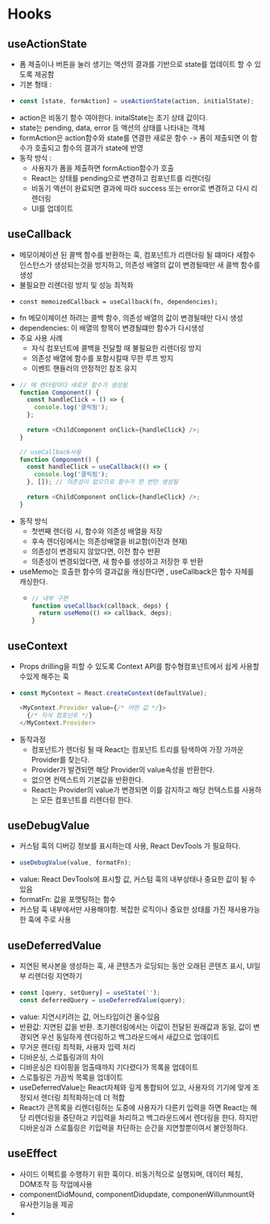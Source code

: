 # Hooks

## useActionState
- 폼 제출이나 버튼을 눌러 생기는 액션의 결과를 기반으로 state를 업데이트 할 수 있도록 제공함
- 기본 형태 :
- ```typescript
  const [state, formAction] = useActionState(action, initialState);
  ```
- action은 비동기 함수 여야한다. initalState는 초기 상태 값이다.
- state는 pending, data, error 등 액션의 상태를 나타내는 객체
- formAction은 action함수와 state를 연결한 새로운 함수 -> 폼이 제출되면 이 함수가 호출되고 함수의 결과가 state에 반영
- 동작 방식 :
  - 사용자가 폼을 제출하면 formAction함수가 호출
  - React는 상태를 pending으로 변경하고 컴포넌트를 리렌더링
  - 비동기 액션이 완료되면 결과에 따라 success 또는 error로 변경하고 다시 리렌더링
  - UI를 업데이트
  

## useCallback
- 메모이제이션 된 콜백 함수를 반환하는 훅, 컴포넌트가 리렌더링 될 떄마다 새함수 인스턴스가 생성되는것을 방지하고, 의존성 배열의 값이 변경될때만 새 콜백 함수를 생성
- 불필요한 리렌더링 방지 및 성능 최적화
- ```typesciprt
  const memoizedCallback = useCallback(fn, dependencies);
  ```
- fn 메모이제이션 하려는 콜백 함수, 의존성 배열의 값이 변경될때만 다시 생성
- dependencies: 이 배열의 항목이 변경될떄만 함수가 다시생성
- 주요 사용 사례
  - 자식 컴포넌트에 콜백을 전달할 때 불필요한 리렌더링 방지
  - 의존성 배열에 함수를 포함시킬때 무한 루프 방지
  - 이벤트 핸들러의 안정적인 참조 유지
- ```typescript
  // 매 렌더링마다 새로운 함수가 생성됨
  function Component() {
    const handleClick = () => {
      console.log('클릭됨');
    };
    
    return <ChildComponent onClick={handleClick} />;
  }

  // useCallback사용 
  function Component() {
    const handleClick = useCallback(() => {
      console.log('클릭됨');
    }, []); // 의존성이 없으므로 함수가 한 번만 생성됨
    
    return <ChildComponent onClick={handleClick} />;
  }
  ```
- 동작 방식
  - 첫번째 렌더링 시, 함수와 의존성 배열을 저장
  - 후속 렌더링에서는 의존성배열을 비교함(이전과 현재)
  - 의존성이 변경되지 않았다면, 이전 함수 반환
  - 의존성이 변경되었다면, 새 함수를 생성하고 저장한 후 반환
- useMemo는 호출한 함수의 결과값을 캐싱한다면 , useCallback은 함수 자체를 캐싱한다.
  - ```typescript
    // 내부 구현
    function useCallback(callback, deps) {
      return useMemo(() => callback, deps);
    }
    ```


## useContext
- Props drilling을 피할 수 있도록 Context API를 함수형컴포넌트에서 쉽게 사용할수있게 해주는 훅
- ```typescript
  const MyContext = React.createContext(defaultValue);

  <MyContext.Provider value={/* 어떤 값 */}>
    {/* 자식 컴포넌트 */}
  </MyContext.Provider>
  ```
- 동작과정
  - 컴포넌트가 렌더링 될 때 React는 컴포넌트 트리를 탐색하여 가장 가까운 Provider를 찾는다.
  - Provider가 발견되면 해당 Provider의 value속성을 반환한다.
  - 없으면 컨텍스트의 기본값을 반환한다.
  - React는 Provider의 value가 변경되면 이를 감지하고 해당 컨텍스트를 사용하는 모든 컴포넌트를 리렌더링 한다.


## useDebugValue
- 커스텀 훅의 디버깅 정보를 표시하는데 사용, React DevTools 가 필요하다.
- ```typescript
  useDebugValue(value, formatFn);
  ```
- value: React DevTools에 표시할 값, 커스텀 훅의 내부상태나 중요한 값이 될 수 있음
- formatFn: 값을 포맷팅하는 함수
- 커스텀 훅 내부에서만 사용해야함. 복잡한 로직이나 중요한 상태를 가진 재사용가능한 훅에 주로 사용


## useDeferredValue
- 지연된 복사본을 생성하는 훅, 새 콘텐츠가 로딩되는 동안 오래된 콘텐츠 표시, UI일부 리렌더링 지연하기
- ```typescript
  const [query, setQuery] = useState('');
  const deferredQuery = useDeferredValue(query);
  ```
- value: 지연시키려는 값, 어느타입이건 올수있음
- 반환값: 지연된 값을 반환. 초기렌더링에서는 이값이 전달된 원래값과 동일, 값이 변경되면 우선 동일하게 렌더링하고 백그라운드에서 새값으로 업데이트
- 무거운 렌더링 최적화, 사용자 입력 처리
- 디바운싱, 스로틀링과의 차이
- 디바운싱은 타이핑을 멈출때까지 기다렸다가 목록을 업데이트
- 스로틀링은 가끔씩 목록을 업데이트
- useDeferredValue는 React자체와 깊게 통합되어 있고, 사용자의 기기에 맞게 조정되서 렌더링 최적화하는데 더 적합
- React가 큰목록을 리렌더링하는 도중에 사용자가 다른키 입력을 하면 React는 해당 리렌더링을 중단하고 키입력을 처리하고 백그라운드에서 렌더링을 한다. 하지만 디바운싱과 스로틀링은 키입력을 차단하는 순간을 지연할뿐이여서 불안정하다.

## useEffect
- 사이드 이펙트를 수행하기 위한 훅이다. 비동기적으로 실행되며, 데이터 페칭, DOM조작 등 작업에사용
- componentDidMound, componentDidupdate, componenWillunmount와 유사한기능을 제공
- 
